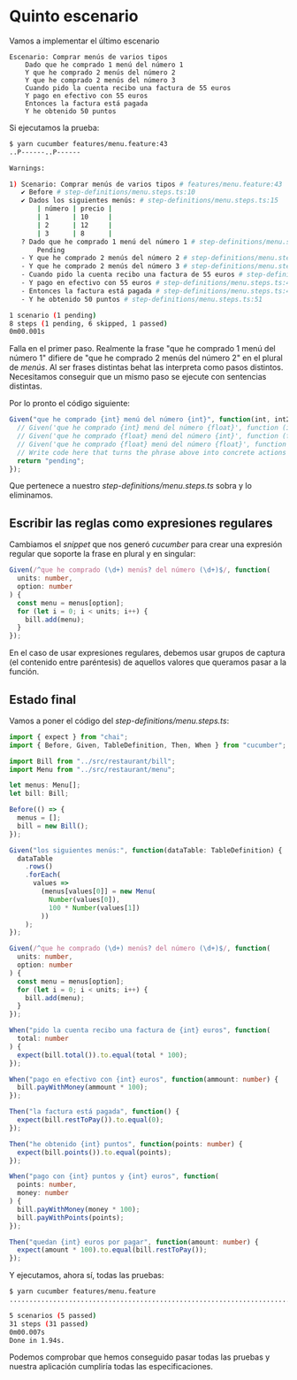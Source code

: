 # Quinto escenario

Vamos a implementar el último escenario

```gherkin
Escenario: Comprar menús de varios tipos
    Dado que he comprado 1 menú del número 1
    Y que he comprado 2 menús del número 2
    Y que he comprado 2 menús del número 3
    Cuando pido la cuenta recibo una factura de 55 euros
    Y pago en efectivo con 55 euros
    Entonces la factura está pagada
    Y he obtenido 50 puntos
```

Si ejecutamos la prueba:

```sh
$ yarn cucumber features/menu.feature:43
..P------..P------

Warnings:

1) Scenario: Comprar menús de varios tipos # features/menu.feature:43
   ✔ Before # step-definitions/menu.steps.ts:10
   ✔ Dados los siguientes menús: # step-definitions/menu.steps.ts:15
       | número | precio |
       | 1      | 10     |
       | 2      | 12     |
       | 3      | 8      |
   ? Dado que he comprado 1 menú del número 1 # step-definitions/menu.steps.ts:67
       Pending
   - Y que he comprado 2 menús del número 2 # step-definitions/menu.steps.ts:27
   - Y que he comprado 2 menús del número 3 # step-definitions/menu.steps.ts:27
   - Cuando pido la cuenta recibo una factura de 55 euros # step-definitions/menu.steps.ts:37
   - Y pago en efectivo con 55 euros # step-definitions/menu.steps.ts:43
   - Entonces la factura está pagada # step-definitions/menu.steps.ts:47
   - Y he obtenido 50 puntos # step-definitions/menu.steps.ts:51

1 scenario (1 pending)
8 steps (1 pending, 6 skipped, 1 passed)
0m00.001s
```

Falla en el primer paso. Realmente la frase "que he comprado 1 menú del número 1" difiere de "que he comprado 2 menús del número 2" en el plural de _menús_. Al ser frases distintas behat las interpreta como pasos distintos. Necesitamos conseguir que un mismo paso se ejecute con sentencias distintas.

Por lo pronto el código siguiente:

```typescript
Given("que he comprado {int} menú del número {int}", function(int, int2) {
  // Given('que he comprado {int} menú del número {float}', function (int, float) {
  // Given('que he comprado {float} menú del número {int}', function (float, int) {
  // Given('que he comprado {float} menú del número {float}', function (float, float2) {
  // Write code here that turns the phrase above into concrete actions
  return "pending";
});
```

Que pertenece a nuestro _step-definitions/menu.steps.ts_ sobra y lo eliminamos.

## Escribir las reglas como expresiones regulares

Cambiamos el _snippet_ que nos generó _cucumber_ para crear una expresión regular que soporte la frase en plural y en singular:

```typescript
Given(/^que he comprado (\d+) menús? del número (\d+)$/, function(
  units: number,
  option: number
) {
  const menu = menus[option];
  for (let i = 0; i < units; i++) {
    bill.add(menu);
  }
});
```

En el caso de usar expresiones regulares, debemos usar grupos de captura (el contenido entre paréntesis) de aquellos valores que queramos pasar a la función.

## Estado final

Vamos a poner el código del _step-definitions/menu.steps.ts_:

```typescript
import { expect } from "chai";
import { Before, Given, TableDefinition, Then, When } from "cucumber";

import Bill from "../src/restaurant/bill";
import Menu from "../src/restaurant/menu";

let menus: Menu[];
let bill: Bill;

Before(() => {
  menus = [];
  bill = new Bill();
});

Given("los siguientes menús:", function(dataTable: TableDefinition) {
  dataTable
    .rows()
    .forEach(
      values =>
        (menus[values[0]] = new Menu(
          Number(values[0]),
          100 * Number(values[1])
        ))
    );
});

Given(/^que he comprado (\d+) menús? del número (\d+)$/, function(
  units: number,
  option: number
) {
  const menu = menus[option];
  for (let i = 0; i < units; i++) {
    bill.add(menu);
  }
});

When("pido la cuenta recibo una factura de {int} euros", function(
  total: number
) {
  expect(bill.total()).to.equal(total * 100);
});

When("pago en efectivo con {int} euros", function(ammount: number) {
  bill.payWithMoney(ammount * 100);
});

Then("la factura está pagada", function() {
  expect(bill.restToPay()).to.equal(0);
});

Then("he obtenido {int} puntos", function(points: number) {
  expect(bill.points()).to.equal(points);
});

When("pago con {int} puntos y {int} euros", function(
  points: number,
  money: number
) {
  bill.payWithMoney(money * 100);
  bill.payWithPoints(points);
});

Then("quedan {int} euros por pagar", function(amount: number) {
  expect(amount * 100).to.equal(bill.restToPay());
});
```

Y ejecutamos, ahora sí, todas las pruebas:

```sh
$ yarn cucumber features/menu.feature
........................................................................

5 scenarios (5 passed)
31 steps (31 passed)
0m00.007s
Done in 1.94s.
```

Podemos comprobar que hemos conseguido pasar todas las pruebas y nuestra aplicación cumpliría todas las especificaciones.
